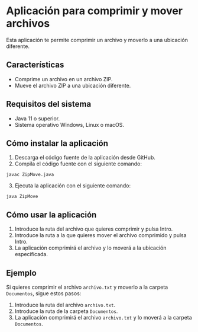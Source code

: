 # Aplicación para comprimir y mover archivos

Esta aplicación te permite comprimir un archivo y moverlo a una ubicación diferente.

## Características

* Comprime un archivo en un archivo ZIP.
* Mueve el archivo ZIP a una ubicación diferente.


## Requisitos del sistema

* Java 11 o superior.
* Sistema operativo Windows, Linux o macOS.

## Cómo instalar la aplicación

1. Descarga el código fuente de la aplicación desde GitHub.
2. Compila el código fuente con el siguiente comando:

```
javac ZipMove.java
```

3. Ejecuta la aplicación con el siguiente comando:

```
java ZipMove
```

## Cómo usar la aplicación

1. Introduce la ruta del archivo que quieres comprimir y pulsa Intro.
2. Introduce la ruta a la que quieres mover el archivo comprimido y pulsa Intro.
3. La aplicación comprimirá el archivo y lo moverá a la ubicación especificada.

## Ejemplo

Si quieres comprimir el archivo `archivo.txt` y moverlo a la carpeta `Documentos`, sigue estos pasos:

1. Introduce la ruta del archivo `archivo.txt`.
2. Introduce la ruta de la carpeta `Documentos`.
3. La aplicación comprimirá el archivo `archivo.txt` y lo moverá a la carpeta `Documentos`.